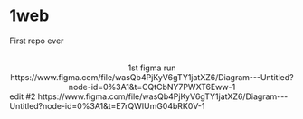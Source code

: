 # 1web
First repo ever
<center><br>1st figma run https://www.figma.com/file/wasQb4PjKyV6gTY1jatXZ6/Diagram---Untitled?node-id=0%3A1&t=CQtCbNY7PWXT6Eww-1</br></center>
edit #2
https://www.figma.com/file/wasQb4PjKyV6gTY1jatXZ6/Diagram---Untitled?node-id=0%3A1&t=E7rQWIUmG04bRK0V-1
